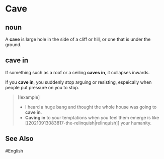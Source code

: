 # Cave 

## noun

A **cave** is large hole in the side of a cliff or hill, or one that is under the ground. 

## cave in

If something such as a roof or a ceiling **caves in**, it collapses inwards.

If you **cave in**, you suddenly stop arguing or resisting, espeically when people put pressure on you to stop.

> [!example]
> - I heard a huge bang and thought the whole house was going to **cave in**. 
> - **Caving in** to your temptations when you feel them emerge is like [[20210913083817-the-relinquish|relinquish]] your humanity. 

## See Also 

#English 
